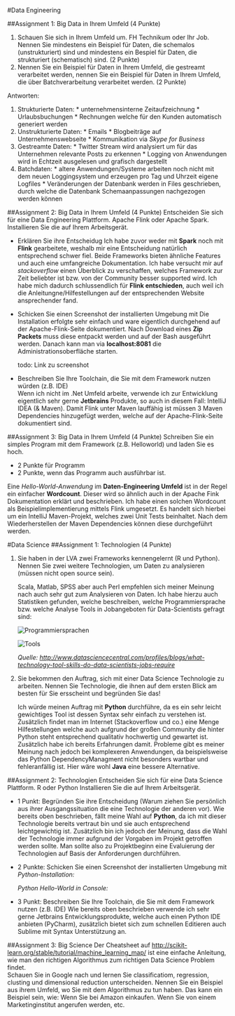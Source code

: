 #Data Engineering

##Assignment 1: Big Data in Ihrem Umfeld (4 Punkte)
1. Schauen Sie sich in Ihrem Umfeld um. FH Technikum oder Ihr Job. Nennen Sie mindestens ein Beispiel für Daten, die schemalos (unstrukturiert) sind und mindestens ein Bespiel für Daten, die strukturiert (schematisch) sind. (2 Punkte)
2. Nennen Sie ein Beispiel für Daten in Ihrem Umfeld, die gestreamt verarbeitet werden, nennen Sie ein Beispiel für Daten in Ihrem Umfeld, die über Batchverarbeitung verarbeitet werden. (2 Punkte)

Antworten:
  1. Strukturierte Daten:
  	* unternehmensinterne Zeitaufzeichnung
  	* Urlaubsbuchungen
  	* Rechnungen welche für den Kunden automatisch generiert werden
  2. Unstrukturierte Daten: 
  	* Emails 
  	* Blogbeiträge auf Unternehmenswebseite
  	* Kommunikation via _Skype for Business_
  3. Gestreamte Daten: 
  	* Twitter Stream wird analysiert um für das Unternehmen relevante Posts zu erkennen
  	* Logging von Anwendungen wird in Echtzeit ausgelesen und grafisch dargestellt
  4. Batchdaten: 
  	* altere Anwendungen/Systeme arbeiten noch nicht mit dem neuen Loggingsystem und erzeugen pro Tag und Uhrzeit eigene Logfiles
  	* Veränderungen der Datenbank werden in Files geschrieben, durch welche die Datenbank Schemaanpassungen nachgezogen werden können
  
##Assignment 2: Big Data in Ihrem Umfeld (4 Punkte)
Entscheiden Sie sich für eine Data Engineering Plattform. Apache Flink oder Apache Spark. Installieren Sie die auf Ihrem Arbeitsgerät.
* Erklären Sie ihre Entscheidug
	Ich habe zuvor weder mit __Spark__ noch mit __Flink__ gearbeitete, weshalb mir eine Entscheidung natürlich entsprechend schwer fiel. Beide Frameworks bieten ähnliche Features und auch eine umfangreiche Dokumentation. 
    Ich habe versucht mir auf _stackoverflow_ einen Überblick zu verschaffen, welches Framework zur Zeit beliebter ist bzw. von der Community besser supported wird. Ich habe mich dadurch schlussendlich für __Flink entschieden__, auch weil ich die Anleitungne/Hilfestellungen auf der entsprechenden Website ansprechender fand.
* Schicken Sie einen Screenshot der installierten Umgebung mit
	Die Installation erfolgte sehr einfach und ware eigentlich durchgehend auf der Apache-Flink-Seite dokumentiert. Nach Download eines __Zip Packets__ muss diese entpackt werden und auf der Bash ausgeführt werden. Danach kann man via __localhost:8081__ die Administrationsoberfläche starten.  
    
    todo: Link zu screenshot
* Beschreiben Sie Ihre Toolchain, die Sie mit dem Framework nutzen würden (z.B. IDE)  
	Wenn ich nicht im .Net Umfeld arbeite, verwende ich zur Entwicklung eigentlich sehr gerne __Jetbrains__ Produkte, so auch in diesem Fall: IntelliJ IDEA (& Maven). 
    Damit Flink unter Maven lauffähig ist müssen 3 Maven Dependencies hinzugefügt werden, welche auf der Apache-Flink-Seite dokumentiert sind.

##Assignment 3: Big Data in Ihrem Umfeld (4 Punkte)
Schreiben Sie ein simples Program mit dem Framework (z.B. Helloworld) und laden Sie es hoch.

* 2 Punkte für Programm
* 2 Punkte, wenn das Programm auch ausführbar ist.

Eine _Hello-World-Anwendung_ im __Daten-Engineering Umfeld__ ist in der Regel ein einfacher __Wordcount__. Dieser wird so ähnlich auch in der Apache Fink Dokumentation erklärt und beschrieben. Ich habe einen solchen Wordcount als Beispielimplementierung mittels Flink umgesetzt. Es handelt sich hierbei um ein IntelliJ Maven-Projekt, welches zwei Unit Tests beinhaltet. Nach dem Wiederherstellen der Maven Dependencies können diese durchgeführt werden.
  
#Data Science
##Assignment 1: Technologien (4 Punkte)
1. Sie haben in der LVA zwei Frameworks kennengelernt (R und Python). Nennen Sie zwei weitere Technologien, um Daten zu analysieren (müssen nicht open source sein).

    Scala, Matlab, SPSS aber auch Perl empfehlen sich meiner Meinung nach auch sehr gut zum Analysieren von Daten. 
	Ich habe hierzu auch Statistiken gefunden, welche beschreiben, welche
	Programmiersprache bzw. welche Analyse Tools in Jobangeboten für Data-Scientists gefragt sind:

	![Programmiersprachen](http://api.ning.com/files/HRXB3pTHxIoFxP8VG2ML5FPV5KzCia0LUG5goGrn*ytWqT10vfPhsY*vN*EXPy0rFRASaoKy-6Mt4vPswNGLz4owrc8JhL*A/ProgrammingLanguagesListedinDataScientistJobDescriptions.jpg")

	![Tools](http://api.ning.com/files/HRXB3pTHxIpxa-3eGV*kMF8eukv6ZoX3l2R*VuRqHjZFo1WK3zPg0KSa324eIz*NUZwW2feJtMx3qL1Zs0PAtOu5skjYS-Wv/StatisticalAnalysisToolsListedinDataScientistJobDescriptions.jpg)

	_Quelle: http://www.datasciencecentral.com/profiles/blogs/what-technology-tool-skills-do-data-scientists-jobs-require_

2. Sie bekommen den Auftrag, sich mit einer Data Science Technologie zu arbeiten. Nennen Sie Technologie, die ihnen auf dem ersten Blick am besten für Sie ersscheint und begründen Sie das!

	Ich würde meinen Auftrag mit __Python__ durchführe, da es ein sehr leicht gewichtiges Tool ist dessen Syntax sehr einfach zu verstehen ist. Zusätzlich findet man im Internet (Stackoverflow und co.) eine Menge Hilfestellungen welche auch aufgrund der großen Community die hinter Python steht entsprechend qualitativ hochwertig und gewartet ist. Zusätzlich habe ich bereits Erfahrungen damit. 
    Probleme gibt es meiner Meinung nach jedoch bei komplexeren Anwendungen, da beispielsweise das Python DependencyManagment nicht besonders wartbar und fehleranfällig ist. Hier wäre wohl __Java__ eine bessere Alternative. 

##Assignment 2: Technologien
Entscheiden Sie sich für eine Data Science Plattform. R oder Python Installieren Sie die auf Ihrem Arbeitsgerät.
* 1 Punkt: Begründen Sie ihre Entscheidung (Warum ziehen Sie persönlich aus ihrer Ausgangssituation die eine Technologie der anderen vor).
	Wie bereits oben beschrieben, fällt meine Wahl auf __Python__, da ich mit dieser Technologie bereits vertraut bin und sie auch entsprechend leichtgewichtig ist. Zusätzlich bin ich jedoch der Meinung, dass die Wahl der Technologie immer aufgrund der Vorgaben im Projekt getroffen werden sollte. Man sollte also zu Projektbeginn eine Evaluierung der Technologien auf Basis der Anforderungen durchführen.
* 2 Punkte: Schicken Sie einen Screenshot der installierten Umgebung mit
	_Python-Installation:_
    
    _Python Hello-World in Console:_
    
* 3 Punkt: Beschreiben Sie Ihre Toolchain, die Sie mit dem Framework nutzen (z.B. IDE)
	Wie bereits oben beschrieben verwende ich sehr gerne Jetbrains Entwicklungsprodukte, welche auch einen Python IDE anbieten (PyCharm), zusätzlich bietet sich zum schnellen Editieren auch Sublime mit Syntax Unterstützung an. 

##Assignment 3: Big Science
Der Cheatsheet auf http://scikit-learn.org/stable/tutorial/machine_learning_map/ ist eine einfache Anleitung, wie man den richtigen Algorithmus zum richtigen Data Science Problem findet.  
Schauen Sie in Google nach und lernen Sie classificatiom, regression, clusting und dimensional reduction unterscheiden. 
Nennen Sie ein Beispiel aus ihrem Umfeld, wo Sie mit dem Algorithmus zu tun haben. Das kann ein Beispiel sein, wie: Wenn Sie bei Amazon einkaufen. Wenn Sie von einem Marketinginstitut angerufen werden, etc.  
